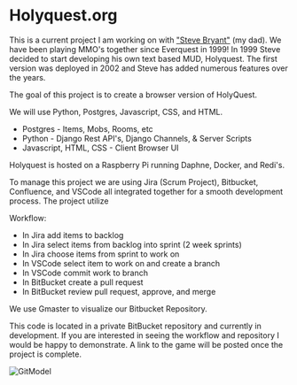 # Holyquest.org

This is a current project I am working on with ["Steve Bryant"](https://github.com/Khorlane) (my dad). We have been playing MMO's together since Everquest in 1999! In 1999 Steve decided to start developing his own text based MUD, Holyquest. The first version was deployed in 2002 and Steve has added numerous features over the years.

The goal of this project is to create a browser version of HolyQuest. 

We will use Python, Postgres, Javascript, CSS, and HTML.
* Postgres               - Items, Mobs, Rooms, etc
* Python                 - Django Rest API's, Django Channels, & Server Scripts
* Javascript, HTML, CSS  - Client Browser UI

Holyquest is hosted on a Raspberry Pi running Daphne, Docker, and Redi's.

To manage this project we are using Jira (Scrum Project), Bitbucket, Confluence, and VSCode all integrated together for a smooth development process. The project utilize

Workflow:
* In Jira add items to backlog
* In Jira select items from backlog into sprint (2 week sprints)
* In Jira choose items from sprint to work on
* In VSCode select item to work on and create a branch
* In VSCode commit work to branch
* In BitBucket create a pull request 
* In BitBucket review pull request, approve, and merge

We use Gmaster to visualize our Bitbucket Repository.

This code is located in a private BitBucket repository and currently in development. If you are interested in seeing the workflow and repository I would be happy to demonstrate. A link to the game will be posted once the project is complete. 

![GitModel]()
